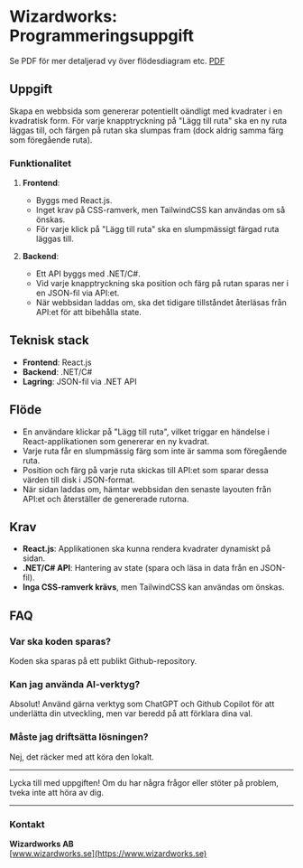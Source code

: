 # Wizardworks: Programmeringsuppgift

Se PDF för mer detaljerad vy över flödesdiagram etc. [PDF](https://github.com/Wizardworks-AB/programmeringsuppgift/blob/master/Wizardworks%20-%20programmeringsuppgift.pdf)

## Uppgift

Skapa en webbsida som genererar potentiellt oändligt med kvadrater i en kvadratisk form. För varje knapptryckning på "Lägg till ruta" ska en ny ruta läggas till, och färgen på rutan ska slumpas fram (dock aldrig samma färg som föregående ruta).

### Funktionalitet

1. **Frontend**:
    - Byggs med React.js.
    - Inget krav på CSS-ramverk, men TailwindCSS kan användas om så önskas.
    - För varje klick på "Lägg till ruta" ska en slumpmässigt färgad ruta läggas till.

2. **Backend**:
    - Ett API byggs med .NET/C#.
    - Vid varje knapptryckning ska position och färg på rutan sparas ner i en JSON-fil via API:et.
    - När webbsidan laddas om, ska det tidigare tillståndet återläsas från API:et för att bibehålla state.

## Teknisk stack

- **Frontend**: React.js
- **Backend**: .NET/C#
- **Lagring**: JSON-fil via .NET API

## Flöde

- En användare klickar på "Lägg till ruta", vilket triggar en händelse i React-applikationen som genererar en ny kvadrat.
- Varje ruta får en slumpmässig färg som inte är samma som föregående ruta.
- Position och färg på varje ruta skickas till API:et som sparar dessa värden till disk i JSON-format.
- När sidan laddas om, hämtar webbsidan den senaste layouten från API:et och återställer de genererade rutorna.

## Krav

- **React.js**: Applikationen ska kunna rendera kvadrater dynamiskt på sidan.
- **.NET/C# API**: Hantering av state (spara och läsa in data från en JSON-fil).
- **Inga CSS-ramverk krävs**, men TailwindCSS kan användas om önskas.

## FAQ

### Var ska koden sparas?
Koden ska sparas på ett publikt Github-repository.

### Kan jag använda AI-verktyg?
Absolut! Använd gärna verktyg som ChatGPT och Github Copilot för att underlätta din utveckling, men var beredd på att förklara dina val.

### Måste jag driftsätta lösningen?
Nej, det räcker med att köra den lokalt.

---

Lycka till med uppgiften! Om du har några frågor eller stöter på problem, tveka inte att höra av dig.

---

### Kontakt

**Wizardworks AB**  
[www.wizardworks.se](https://www.wizardworks.se)
